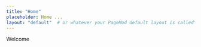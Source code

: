 ```yaml
---
title: "Home"
placeholder: Home ...
layout: "default"  # or whatever your PageMod default layout is called"
---
```


Welcome

 